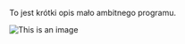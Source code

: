 To jest  krótki opis mało ambitnego programu.


![This is an image](https://myoctocat.com/assets/images/base-octocat.svg)

